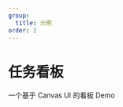 ```yaml
---
group:
  title: 示例
order: 2
---
```


# 任务看板

一个基于 Canvas UI 的看板 Demo

<code compact="true" src="./kanban"></code>
